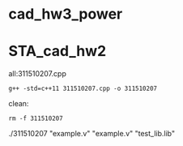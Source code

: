 # cad_hw3_power

# STA_cad_hw2

all:311510207.cpp

	g++ -std=c++11 311510207.cpp -o 311510207

clean:

	rm -f 311510207



./311510207 "example.v" "example.v" "test_lib.lib"

